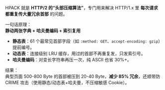 HPACK 就是 **HTTP/2 的“头部压缩算法”**，专门用来解决 HTTP/1.x 里 **每次请求都重复传大量冗余首部** 的问题。

一句话原理：  
**静动两张字典 + 哈夫曼编码 + 索引复用**  
- **静态表**：61 个最常见首部字段（如 `:method: GET`、`accept-encoding: gzip`）提前编号。  
- **动态表**：连接级别 LRU 缓存，用过的首部不再重复发，只发索引号。  
- **哈夫曼编码**：对变长字符串再压一次，纯 ASCII 也省 30%+。  

结果：  
典型页面 500-800 Byte 的首部被压到 20-40 Byte，**减少 85% 冗余**，还顺带防 CRIME 攻击（使用静态/动态表+哈夫曼，不压缩敏感 Cookie）。
